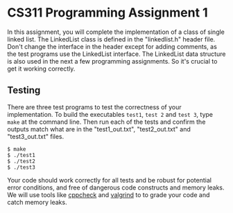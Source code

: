 # CS311 Programming Assignment 1

In this assignment, you will complete the implementation of a class of single linked list. The LinkedList class is defined in the "linkedlist.h" header file.
Don't change the interface in the header except for adding comments, as the test programs use the LinkedList interface. The LinkedList data structure is also used in the next a few programming assignments. So it's crucial to get it working correctly. 


## Testing

There are three test programs to test the correctness of your 
implementation. To build the executables `test1`, `test 2` and `test 3`, type `make` at the command line.  Then run each of the tests and confirm the outputs match what are in the "test1_out.txt", "test2_out.txt" and "test3_out.txt" files. 
```
$ make
$ ./test1
$ ./test2
$ ./test3
```

Your code should work correctly for all tests and be robust for potential error conditions, and free of dangerous code constructs and memory leaks. 
We will use tools like [cppcheck](https://cppcheck.sourceforge.io/) and [valgrind](https://valgrind.org/) to to grade your code and catch memory leaks. 
